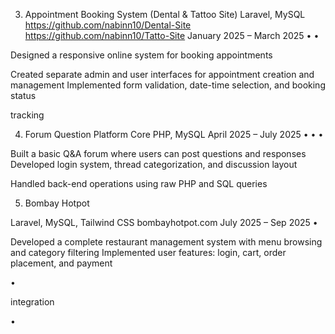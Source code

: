 3. Appointment Booking System (Dental & Tattoo Site) Laravel, MySQL https://github.com/nabinn10/Dental-Site https://github.com/nabinn10/Tatto-Site January 2025 – March 2025 • •

Designed a responsive online system for booking appointments

Created separate admin and user interfaces for appointment creation and management Implemented form validation, date-time selection, and booking status



tracking

4. Forum Question Platform Core PHP, MySQL April 2025 – July 2025 • • •

Built a basic Q&A forum where users can post questions and responses Developed login system, thread categorization, and discussion layout

Handled back-end operations using raw PHP and SQL queries

5. Bombay Hotpot

Laravel, MySQL, Tailwind CSS bombayhotpot.com July 2025 – Sep 2025 •

Developed a complete restaurant management system with menu browsing and category filtering Implemented user features: login, cart, order placement, and payment

•

integration

•